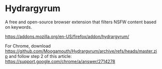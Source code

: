 # Hydrargyrum
 A free and open-source browser extension that filters NSFW content based on keywords.

https://addons.mozilla.org/en-US/firefox/addon/hydrargyrum/

For Chrome, download https://github.com/Moogamouth/Hydrargyrum/archive/refs/heads/master.zip and follow step 2 of this article: https://support.google.com/chrome/a/answer/2714278
